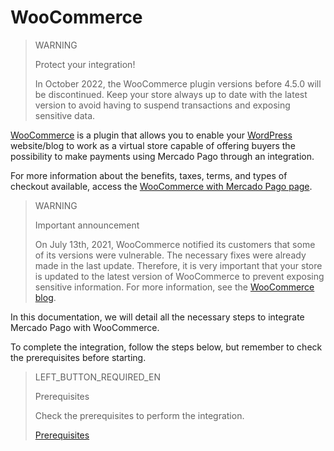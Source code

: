 # WooCommerce

> WARNING
>
> Protect your integration!
>
> In October 2022, the WooCommerce plugin versions before 4.5.0 will be discontinued. Keep your store always up to date with the latest version to avoid having to suspend transactions and exposing sensitive data.

[WooCommerce](https://woocommerce.com/) is a plugin that allows you to enable your [WordPress](https://wordpress.com/pt-br/create/?utm_source=google&utm_campaign=google_wpcom_search_brand_desktop_br_pt&utm_medium=paid_search&keyword=wordpress&creative=405409862800&campaignid=662299893&adgroupid=55904101192&matchtype=e&device=c&network=g&targetid=kwd-313411415&gclsrc=aw.ds&gclid=Cj0KCQjw6s2IBhCnARIsAP8RfAjJw-W6L7Lm5t3QdPwg8oRXUA783ncsLK4sSYBaU5ObfjUylCwwi20aAgLXEALw_wcB) website/blog to work as a virtual store capable of offering buyers the possibility to make payments using Mercado Pago through an integration.

For more information about the benefits, taxes, terms, and types of checkout available, access the [WooCommerce with Mercado Pago page](https://www.mercadopago.com.br/ferramentas-para-vender/link-de-pagamento-plugins-checkout/plugins/vender-woocommerce?utm_experiment=optimize&matt_tool=10047855&matt_word=MLB_MP_G_AO_OP_COW_SEARCH_SELL_TXS_Checkout-WooCommerce-Branded&gclid=Cj0KCQjw6s2IBhCnARIsAP8RfAjJHJVBE0is6oJv5K3_v9qiv44mYs52j7TlFtAMe2AVWKoJ-DAga_4aAuH7EALw_wcB).

> WARNING
>
> Important announcement
>
> On July 13th, 2021, WooCommerce notified its customers that some of its versions were vulnerable. The necessary fixes were already made in the last update. Therefore, it is very important that your store is updated to the latest version of WooCommerce to prevent exposing sensitive information. For more information, see the [WooCommerce blog](https://woocommerce.com/pt-br/posts/critical-vulnerability-detected-july-2021).

In this documentation, we will detail all the necessary steps to integrate Mercado Pago with WooCommerce. 

To complete the integration, follow the steps below, but remember to check the prerequisites before starting.

> LEFT_BUTTON_REQUIRED_EN
>
> Prerequisites
>
> Check the prerequisites to perform the integration.
>
> [Prerequisites](https://www.mercadopago[FAKER][URL][DOMAIN]/developers/en/guides/plugins/woocommerce/previous-requirements)
